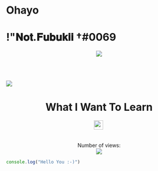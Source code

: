 # Ohayo

# !"𝐍𝐨𝐭.𝐅𝐮𝐛𝐮𝐤𝐢𝐢 †#0069
<p align="center">
  <img src="https://discord.c99.nl/widget/theme-2/276357866217013249.png">
</p><br/><br/><br/>
<a align='center'>
  <img src="https://github-readme-stats.vercel.app/api/top-langs/?username=GayarraFrost&theme=onedark&custom_title=What%20Language%20I%20Use%20?&title_color=000000&text_color=00C800&border_color=000000&bg_color=DEG,7BF2E9,B65EBA">
</a>
<h1 align="center">What I Want To Learn</h1>
<p align="center">
    <code><img height="25" src="https://image.flaticon.com/icons/png/512/154/154878.png"></code>&nbsp;
</p>


<p align="center">
    <br>Number of views: <br>
    <img src="https://profile-counter.glitch.me/GayarraFrost/count.svg" />
</p>


```js
console.log("Hello You :-)")
```
